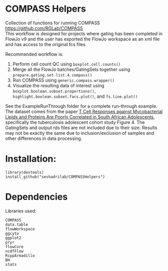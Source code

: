 # COMPASS Helpers
Collection of functions for running COMPASS https://github.com/RGLab/COMPASS  
This workflow is designed for projects where gating has been completed in FlowJo v9 and the user has exported the FlowJo workspace as an xml file and has access to the original fcs files.

Recommended workflow is:
1. Perform cell count QC using `boxplot.cell.counts()`
2. Merge all the FlowJo batches/GatingSets together using `prepare.gating.set.list.4.compass()`
3. Run COMPASS using `generic.compass.wrapper()`
4. Visualize the resulting data of interest using `boxplot.boolean.subset.proportions()`, `highlight.boolean.subset.facs.plot()`, and `fs.line.plot()`

See the ExampleRunThrough folder for a complete run-through example. The dataset comes from the paper [T Cell Responses against Mycobacterial Lipids and Proteins Are Poorly Correlated in South African Adolescents](http://www.jimmunol.org/content/195/10/4595.long), specifically the tuberculosis adolescent cohort study Figure 4. The GatingSets and output rds files are not included due to their size. Results may not be exactly the same due to inclusion/exclusion of samples and other differences in data processing.

# Installation:

```
library(devtools)
install_github("seshadrilab/COMPASSHelpers")
```

# Dependencies

Libraries used:

```
COMPASS
data.table
flowWorkspace
ggcyto
ggplot2
pryr
flowCore
ncdfFlow
RcppArmadillo
BH
stats
```